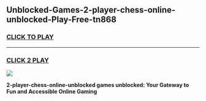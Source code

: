 
## Unblocked-Games-2-player-chess-online-unblocked-Play-Free-tn868
<h3>
<a href="https://premium76.site?title=2-player-chess-online-unblocked&ref=21A">CLICK TO PLAY</a></h3>
<hr>

<h3>
<a href="https://premium76.site?title=2-player-chess-online-unblocked&ref=21A">CLICK 2 PLAY</a>
  
</h3>

<a href="https://premium76.site?title=2-player-chess-online-unblocked&ref=21A"><img src="https://clearcache.store/games.png"></a>


**2-player-chess-online-unblocked games unblocked: Your Gateway to Fun and Accessible Online Gaming**
